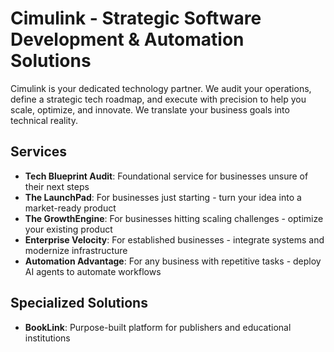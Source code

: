 # Cimulink - Strategic Software Development & Automation Solutions

Cimulink is your dedicated technology partner. We audit your operations, define a strategic tech roadmap, and execute with precision to help you scale, optimize, and innovate. We translate your business goals into technical reality.

## Services

- **Tech Blueprint Audit**: Foundational service for businesses unsure of their next steps
- **The LaunchPad**: For businesses just starting - turn your idea into a market-ready product
- **The GrowthEngine**: For businesses hitting scaling challenges - optimize your existing product
- **Enterprise Velocity**: For established businesses - integrate systems and modernize infrastructure
- **Automation Advantage**: For any business with repetitive tasks - deploy AI agents to automate workflows

## Specialized Solutions

- **BookLink**: Purpose-built platform for publishers and educational institutions
